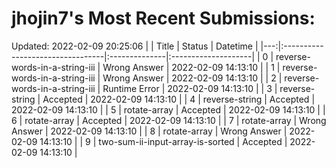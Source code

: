 # jhojin7's Most Recent Submissions:
Updated: 2022-02-09 20:25:06
|    | Title                            | Status        | Datetime            |
|---:|:---------------------------------|:--------------|:--------------------|
|  0 | reverse-words-in-a-string-iii    | Wrong Answer  | 2022-02-09 14:13:10 |
|  1 | reverse-words-in-a-string-iii    | Wrong Answer  | 2022-02-09 14:13:10 |
|  2 | reverse-words-in-a-string-iii    | Runtime Error | 2022-02-09 14:13:10 |
|  3 | reverse-string                   | Accepted      | 2022-02-09 14:13:10 |
|  4 | reverse-string                   | Accepted      | 2022-02-09 14:13:10 |
|  5 | rotate-array                     | Accepted      | 2022-02-09 14:13:10 |
|  6 | rotate-array                     | Accepted      | 2022-02-09 14:13:10 |
|  7 | rotate-array                     | Wrong Answer  | 2022-02-09 14:13:10 |
|  8 | rotate-array                     | Wrong Answer  | 2022-02-09 14:13:10 |
|  9 | two-sum-ii-input-array-is-sorted | Accepted      | 2022-02-09 14:13:10 |